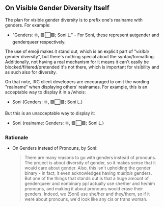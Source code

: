 ## On Visible Gender Diversity Itself

The plan for visible gender diversity is to prefix one's realname with genders. For example:

- "Genders: ♾️, 🟪⬜🟩; Soni L." - For Soni, these represent autgender and genderqueer respectively.

The use of emoji makes it stand out, which is an explicit part of "*visible* gender diversity", but there's nothing special about the syntax/formatting. Additionally, not having a real mechanism for it means it can't easily be blocked/filtered/pretended it's not there, which is important for visibility and as such also for diversity.

On that note, IRC client developers are encouraged to omit the wording "realname" when displaying others' realnames. For example, this is an acceptable way to display it in a /whois:

- Soni (Genders: ♾️, 🟪⬜🟩; Soni L.)

But this is an unacceptable way to display it:

- Soni (realname: Genders: ♾️, 🟪⬜🟩; Soni L.)

### Rationale

- On Genders instead of Pronouns, by Soni:
    
    > There are many reasons to go with genders instead of pronouns. The project is about diversity of gender, so it makes sense that it would care about gender. Also, this isn't upholding the gender binary - in fact, it even acknowledges having *multiple* genders. But one of the things that stands out is that a huge amount of genderqueer and nonbinary ppl actually use she/her and he/him pronouns, and making it about pronouns would erase their genders. Indeed, we (Soni) use she/her and they/them, so if it were about pronouns, we'd look like any cis or trans woman.
